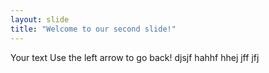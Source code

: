 ```yaml
---
layout: slide
title: "Welcome to our second slide!"
---
```

Your text
Use the left arrow to go back!
djsjf
hahhf
hhej
jff
jfj

